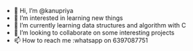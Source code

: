 - 👋 Hi, I’m @kanupriya
- 👀 I’m interested in learning new things
- 🌱 I’m currently learning data structures and algorithm with C
- 💞️ I’m looking to collaborate on some interesting projects
- 📫 How to reach me :whatsapp on 6397087751


<!---
kanu-priy/kanu-priy is a ✨ special ✨ repository because its `README.md` (this file) appears on your GitHub profile.
You can click the Preview link to take a look at your changes.
--->
